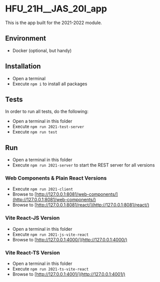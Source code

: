 # HFU_21H__JAS_20I_app

This is the app built for the 2021-2022 module.

## Environment

- Docker (optional, but handy)

## Installation

- Open a terminal
- Execute `npm i` to install all packages

## Tests

In order to run all tests, do the following:

- Open a terminal in this folder
- Execute `npm run 2021-test-server`
- Execute `npm run test`

## Run

- Open a terminal in this folder
- Execute `npm run 2021-server` to start the REST server for all versions

### Web Components & Plain React Versions

- Execute `npm run 2021-client`
- Browse to [http://127.0.0.1:8081/web-components/](http://127.0.0.1:8081/web-components/)
- Browse to [http://127.0.0.1:8081/react/](http://127.0.0.1:8081/react/)

### Vite React-JS Version

- Open a terminal in this folder
- Execute `npm run 2021-js-vite-react`
- Browse to [http://127.0.0.1:4000/](http://127.0.0.1:4000/)

### Vite React-TS Version

- Open a terminal in this folder
- Execute `npm run 2021-ts-vite-react`
- Browse to [http://127.0.0.1:4001/](http://127.0.0.1:4001/)
